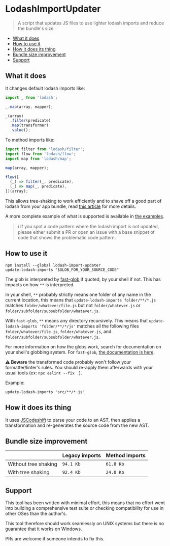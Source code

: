 # LodashImportUpdater

> A script that updates JS files to use lighter lodash imports and reduce the bundle's size

<!-- TOC START -->

* [What it does](#what-it-does)
* [How to use it](#how-to-use-it)
* [How it does its thing](#how-it-does-its-thing)
* [Bundle size improvement](#bundle-size-improvement)
* [Support](#support)

<!-- TOC END -->

## What it does

It changes default lodash imports like:

```js
import _ from 'lodash';

_.map(array, mapper);

_(array)
  .filter(predicate)
  .map(transformer)
  .value();
```

To method imports like:

```js
import filter from 'lodash/filter';
import flow from 'lodash/flow';
import map from 'lodash/map';

map(array, mapper);

flow([
  (_) => filter(_, predicate),
  (_) => map(_, predicate),
])(array);
```

This allows tree-shaking to work efficiently and to shave off a good part of lodash from your app bundle, read [this article](https://www.blazemeter.com/blog/the-correct-way-to-import-lodash-libraries-a-benchmark) for more details.

A more complete example of what is supported is available in [the examples](./examples).

> :information_source: If you spot a code pattern where the lodash import is not updated, please either submit a PR or open an issue with a base snippet of code that shows the problematic code pattern.

## How to use it

```shell
npm install --global lodash-import-updater
update-lodash-imports "$GLOB_FOR_YOUR_SOURCE_CODE"
```

The glob is interpreted by [fast-glob](https://www.npmjs.com/package/fast-glob) if quoted, by your shell if not. This has impacts on how `**` is interpreted.

In your shell, `**` probably strictly means one folder of any name in the current location, this means that `update-lodash-imports folder/**/*.js` matches `folder/whatever/file.js` but not `folder/whatever.js` or `folder/subfolder/subsubfolder/whatever.js`.

With `fast-glob`, `**` means any directory recursively. This means that `update-lodash-imports 'folder/**/*/js'` matches all the following files `folder/whatever/file.js`, `folder/whatever.js`, and `folder/subfolder/subsubfolder/whatever.js`.

For more information on how the globs work, search for documentation on your shell's globbing system. For `fast-glob`, [the documentation is here](https://www.npmjs.com/package/fast-glob#pattern-syntax).

__:warning: Beware__ the transformed code probably won't follow your formatter/linter's rules. You should re-apply them afterwards with your usual tools (ex: `npx eslint --fix .`).

Example:

```shell
update-lodash-imports 'src/**/*.js'
```

## How it does its thing

It uses [JSCodeshift](https://github.com/facebook/jscodeshift) to parse your code to an AST, then applies a transformation and re-generates the source code from the new AST.

## Bundle size improvement

|                      | Legacy imports                                               | Method imports                                                |
| -------------------- | ------------------------------------------------------------ | ------------------------------------------------------------- |
| Without tree shaking | <!-- 🔁: minifiedInputSize -->`94.1 Kb`<!-- 🔁 -->           | <!-- 🔁: minifiedOutputSize -->`61.8 Kb`<!-- 🔁 -->           |
| With tree shaking    | <!-- 🔁: minifiedInputSizeTreeShaken -->`92.4 Kb`<!-- 🔁 --> | <!-- 🔁: minifiedOutputSizeTreeShaken -->`24.0 Kb`<!-- 🔁 --> |

## Support

This tool has been written with minimal effort, this means that no effort went into building a comprehensive test suite or checking compatibility for use in other OSes than the author's.

This tool therefore should work seamlessly on UNIX systems but there is no guarantee that it works on Windows.

PRs are welcome if someone intends to fix this.
